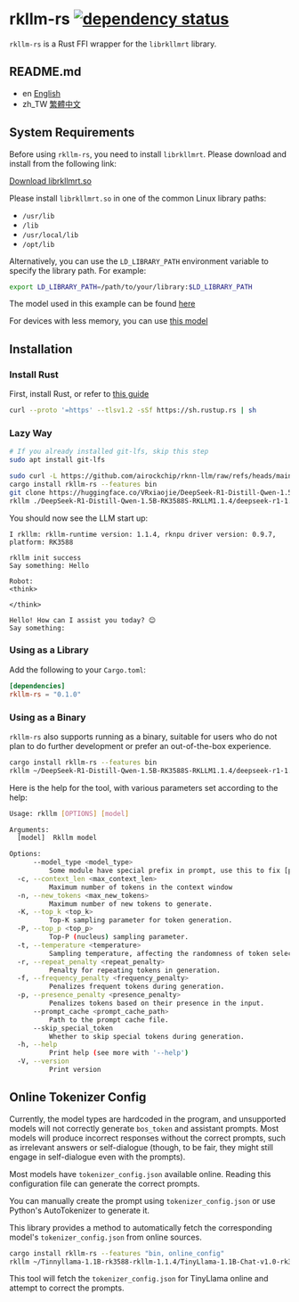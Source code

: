 # rkllm-rs [![dependency status](https://deps.rs/repo/github/darkautism/rkllm-rs/status.svg)](https://deps.rs/repo/github/darkautism/rkllm-rs)

`rkllm-rs` is a Rust FFI wrapper for the `librkllmrt` library.

## README.md

- en [English](README.md)
- zh_TW [繁體中文](README.zh_TW.md)

## System Requirements

Before using `rkllm-rs`, you need to install `librkllmrt`. Please download and install from the following link:

[Download librkllmrt.so](https://github.com/airockchip/rknn-llm/raw/refs/heads/main/rkllm-runtime/Linux/librkllm_api/aarch64/librkllmrt.so)

Please install `librkllmrt.so` in one of the common Linux library paths:

- `/usr/lib`
- `/lib`
- `/usr/local/lib`
- `/opt/lib`

Alternatively, you can use the `LD_LIBRARY_PATH` environment variable to specify the library path. For example:

```bash
export LD_LIBRARY_PATH=/path/to/your/library:$LD_LIBRARY_PATH
```

The model used in this example can be found [here](https://huggingface.co/VRxiaojie/DeepSeek-R1-Distill-Qwen-7B-RK3588S-RKLLM1.1.4)

For devices with less memory, you can use [this model](https://huggingface.co/VRxiaojie/DeepSeek-R1-Distill-Qwen-1.5B-RK3588S-RKLLM1.1.4)

## Installation

### Install Rust

First, install Rust, or refer to [this guide](https://www.rust-lang.org/tools/install)

```bash
curl --proto '=https' --tlsv1.2 -sSf https://sh.rustup.rs | sh
```

### Lazy Way

```bash
# If you already installed git-lfs, skip this step
sudo apt install git-lfs

sudo curl -L https://github.com/airockchip/rknn-llm/raw/refs/heads/main/rkllm-runtime/Linux/librkllm_api/aarch64/librkllmrt.so -o /usr/lib/librkllmrt.so
cargo install rkllm-rs --features bin
git clone https://huggingface.co/VRxiaojie/DeepSeek-R1-Distill-Qwen-1.5B-RK3588S-RKLLM1.1.4
rkllm ./DeepSeek-R1-Distill-Qwen-1.5B-RK3588S-RKLLM1.1.4/deepseek-r1-1.5B-rkllm1.1.4.rkllm --model_type=deepseek
```

You should now see the LLM start up:

```
I rkllm: rkllm-runtime version: 1.1.4, rknpu driver version: 0.9.7, platform: RK3588

rkllm init success
Say something: Hello

Robot: 
<think>

</think>

Hello! How can I assist you today? 😊
Say something:
```

### Using as a Library

Add the following to your `Cargo.toml`:

```toml
[dependencies]
rkllm-rs = "0.1.0"
```

### Using as a Binary

`rkllm-rs` also supports running as a binary, suitable for users who do not plan to do further development or prefer an out-of-the-box experience.

```bash
cargo install rkllm-rs --features bin
rkllm ~/DeepSeek-R1-Distill-Qwen-1.5B-RK3588S-RKLLM1.1.4/deepseek-r1-1.5B-rkllm1.1.4.rkllm --model_type=deepseek
```

Here is the help for the tool, with various parameters set according to the help:

```bash
Usage: rkllm [OPTIONS] [model]

Arguments:
  [model]  Rkllm model

Options:
      --model_type <model_type>
          Some module have special prefix in prompt, use this to fix [possible values: normal, deepseek]
  -c, --context_len <max_context_len>
          Maximum number of tokens in the context window
  -n, --new_tokens <max_new_tokens>
          Maximum number of new tokens to generate.
  -K, --top_k <top_k>
          Top-K sampling parameter for token generation.
  -P, --top_p <top_p>
          Top-P (nucleus) sampling parameter.
  -t, --temperature <temperature>
          Sampling temperature, affecting the randomness of token selection.
  -r, --repeat_penalty <repeat_penalty>
          Penalty for repeating tokens in generation.
  -f, --frequency_penalty <frequency_penalty>
          Penalizes frequent tokens during generation.
  -p, --presence_penalty <presence_penalty>
          Penalizes tokens based on their presence in the input.
      --prompt_cache <prompt_cache_path>
          Path to the prompt cache file.
      --skip_special_token
          Whether to skip special tokens during generation.
  -h, --help
          Print help (see more with '--help')
  -V, --version
          Print version
```

## Online Tokenizer Config

Currently, the model types are hardcoded in the program, and unsupported models will not correctly generate `bos_token` and assistant prompts. Most models will produce incorrect responses without the correct prompts, such as irrelevant answers or self-dialogue (though, to be fair, they might still engage in self-dialogue even with the prompts).

Most models have `tokenizer_config.json` available online. Reading this configuration file can generate the correct prompts.

You can manually create the prompt using `tokenizer_config.json` or use Python's AutoTokenizer to generate it.

This library provides a method to automatically fetch the corresponding model's `tokenizer_config.json` from online sources.

```bash
cargo install rkllm-rs --features "bin, online_config"
rkllm ~/Tinnyllama-1.1B-rk3588-rkllm-1.1.4/TinyLlama-1.1B-Chat-v1.0-rk3588-w8a8-opt-0-hybrid-ratio-0.5.rkllm --model_type=TinyLlama/TinyLlama-1.1B-Chat-v1.0
```

This tool will fetch the `tokenizer_config.json` for TinyLlama online and attempt to correct the prompts.

